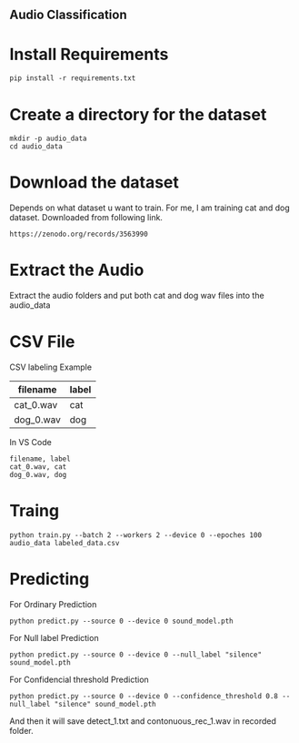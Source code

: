 ## Audio Classification

# Install Requirements
```
pip install -r requirements.txt
```
# Create a directory for the dataset
```
mkdir -p audio_data
cd audio_data
```

# Download the dataset
Depends on what dataset u want to train. For me, I am training cat and dog dataset. Downloaded from following link.
```
https://zenodo.org/records/3563990
```

# Extract the Audio

Extract the audio folders and put both cat and dog wav files into the audio_data

# CSV File

CSV labeling Example

| filename | label |
| --- | --- |
| cat_0.wav | cat |
| dog_0.wav | dog |

In VS Code
```
filename, label
cat_0.wav, cat
dog_0.wav, dog
```

# Traing

```
python train.py --batch 2 --workers 2 --device 0 --epoches 100 audio_data labeled_data.csv
```


# Predicting 

For Ordinary Prediction
```
python predict.py --source 0 --device 0 sound_model.pth
```
For Null label Prediction
```
python predict.py --source 0 --device 0 --null_label "silence" sound_model.pth
```
For Confidencial threshold Prediction
```
python predict.py --source 0 --device 0 --confidence_threshold 0.8 --null_label "silence" sound_model.pth
```

And then it will save detect_1.txt and contonuous_rec_1.wav in recorded folder.
